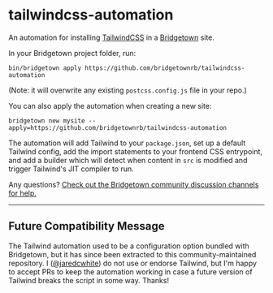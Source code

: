 # tailwindcss-automation

An automation for installing [TailwindCSS](https://tailwindcss.com) in a [Bridgetown](https://www.bridgetownrb.com) site.

In your Bridgetown project folder, run:

```
bin/bridgetown apply https://github.com/bridgetownrb/tailwindcss-automation
```

(Note: it will overwrite any existing `postcss.config.js` file in your repo.)

You can also apply the automation when creating a new site:

```
bridgetown new mysite --apply=https://github.com/bridgetownrb/tailwindcss-automation
```

The automation will add Tailwind to your `package.json`, set up a default Tailwind config, add the import statements to your frontend CSS entrypoint, and add a builder which will detect when content in `src` is modified and trigger Tailwind's JIT compiler to run.

Any questions? [Check out the Bridgetown community discussion channels for help.](https://www.bridgetownrb.com/community)

----

## Future Compatibility Message

The Tailwind automation used to be a configuration option bundled with Bridgetown, but it has since been extracted to this community-maintained repository. I ([@jaredcwhite](https://github.com/jaredcwhite)) do not use or endorse Tailwind, but I'm happy to accept PRs to keep the automation working in case a future version of Tailwind breaks the script in some way. Thanks!
